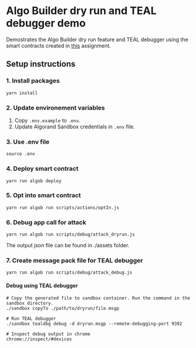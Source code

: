 # Algo Builder dry run and TEAL debugger demo
Demostrates the Algo Builder dry run feature and TEAL debugger using the smart contracts created in [this](https://github.com/Algo-Foundry/stateful-sc) assignment.

## Setup instructions

### 1. Install packages
```
yarn install
```

### 2. Update environement variables
1. Copy `.env.example` to `.env`.
2. Update Algorand Sandbox credentials in `.env` file.

### 3. Use .env file
```
source .env
```

### 4. Deploy smart contract
```
yarn run algob deploy
```

### 5. Opt into smart contract
```
yarn run algob run scripts/actions/optIn.js
```

### 6. Debug app call for attack
```
yarn run algob run scripts/debug/attack_dryrun.js
```

The output json file can be found in ./assets folder.


### 7. Create message pack file for TEAL debugger
```
yarn run algob run scripts/debug/attack_debug.js
```

#### Debug using TEAL debugger
```
# Copy the generated file to sandbox container. Run the command in the sandbox directory.
./sandbox copyTo ./path/to/dryrun/file.msgp

# Run TEAL debugger
./sandbox tealdbg debug -d dryrun.msgp --remote-debugging-port 9392

# Inspect debug output in chrome
chrome://inspect/#devices
```
